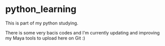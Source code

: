 # python_learning
This is part of my python studying. 

There is some very bacis codes and I'm currently updating and improving my Maya tools to upload here on Git :) 
